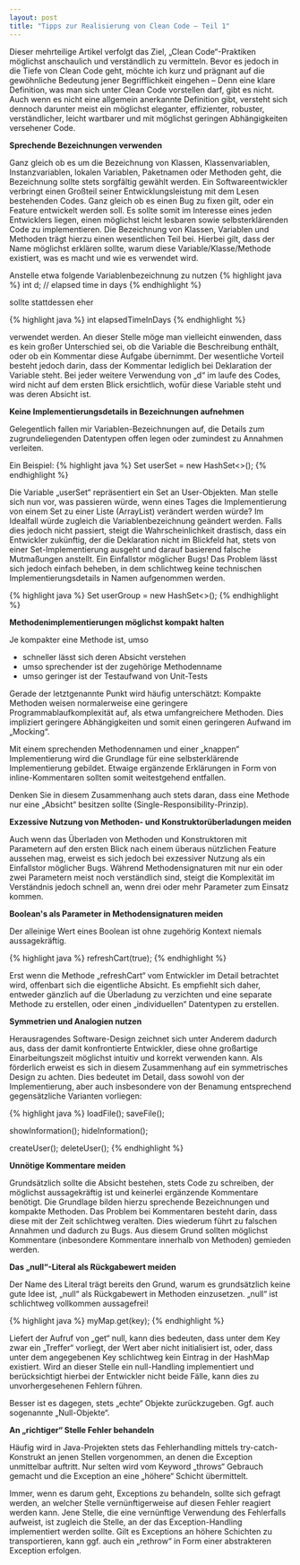 ```yaml
---
layout: post
title: "Tipps zur Realisierung von Clean Code – Teil 1"
---
```



Dieser mehrteilige Artikel verfolgt das Ziel, „Clean Code“-Praktiken möglichst anschaulich und verständlich zu vermitteln. Bevor es jedoch in die Tiefe von Clean Code geht, möchte ich kurz und prägnant auf die gewöhnliche Bedeutung jener Begrifflichkeit eingehen – Denn eine klare Definition, was man sich unter Clean Code vorstellen darf, gibt es nicht. Auch wenn es nicht eine allgemein anerkannte Definition gibt, versteht sich dennoch darunter meist ein möglichst eleganter, effizienter, robuster, verständlicher, leicht wartbarer und mit möglichst geringen Abhängigkeiten versehener Code.

<strong>Sprechende Bezeichnungen verwenden</strong>

Ganz gleich ob es um die Bezeichnung von Klassen, Klassenvariablen, Instanzvariablen, lokalen Variablen, Paketnamen oder Methoden geht, die Bezeichnung sollte stets sorgfältig gewählt werden.  Ein Softwareentwickler verbringt einen Großteil seiner Entwicklungsleistung mit dem Lesen bestehenden Codes. Ganz gleich ob es einen Bug zu fixen gilt, oder ein Feature entwickelt werden soll. Es sollte somit im Interesse eines jeden Entwicklers liegen, einen möglichst leicht lesbaren sowie selbsterklärenden Code zu implementieren. Die Bezeichnung von Klassen, Variablen und Methoden trägt hierzu einen wesentlichen Teil bei. Hierbei gilt, dass der Name möglichst erklären sollte, warum diese Variable/Klasse/Methode existiert, was es macht und wie es verwendet wird.

Anstelle etwa folgende Variablenbezeichnung zu nutzen
{% highlight java %}
int d; // elapsed time in days
     {% endhighlight %}
     
sollte stattdessen eher

{% highlight java %}
int elapsedTimeInDays
{% endhighlight %}

verwendet werden.
An dieser Stelle möge man vielleicht einwenden, dass es kein großer Unterschied sei, ob die Variable die Beschreibung enthält, oder ob ein Kommentar diese Aufgabe übernimmt. Der wesentliche Vorteil besteht jedoch darin, dass der Kommentar lediglich bei Deklaration der Variable steht. Bei jeder weitere Verwendung von „d“ im laufe des Codes, wird nicht auf dem ersten Blick ersichtlich, wofür diese Variable steht und was deren Absicht ist.


<strong>Keine Implementierungsdetails in Bezeichnungen aufnehmen</strong>

Gelegentlich fallen mir Variablen-Bezeichnungen auf, die Details zum zugrundeliegenden Datentypen offen legen oder zumindest zu Annahmen verleiten.

Ein Beispiel:
{% highlight java %}
Set<User> userSet = new HashSet<>();
{% endhighlight %}

Die Variable „userSet“ repräsentiert ein Set an User-Objekten. Man stelle sich nun vor, was passieren würde, wenn eines Tages die Implementierung von einem Set zu einer Liste (ArrayList) verändert werden würde? Im Idealfall würde zugleich die Variablenbezeichnung geändert werden. Falls dies jedoch nicht passiert, steigt die Wahrscheinlichkeit drastisch, dass ein Entwickler zukünftig, der die Deklaration nicht im Blickfeld hat, stets von einer Set-Implementierung ausgeht und darauf basierend falsche Mutmaßungen anstellt. Ein Einfallstor möglicher Bugs! Das Problem lässt sich jedoch einfach beheben, in dem schlichtweg keine technischen Implementierungsdetails in Namen aufgenommen werden.

{% highlight java %}
Set<User> userGroup = new HashSet<>();
{% endhighlight %}

<strong>Methodenimplementierungen möglichst kompakt halten</strong>

Je kompakter eine Methode ist, umso
- schneller lässt sich deren Absicht verstehen
- umso sprechender ist der zugehörige Methodenname
- umso geringer ist der Testaufwand von Unit-Tests

Gerade der letztgenannte Punkt wird häufig unterschätzt: Kompakte Methoden weisen normalerweise eine geringere Programmablaufkomplexität auf, als etwa umfangreichere Methoden.  Dies impliziert geringere Abhängigkeiten und somit einen geringeren Aufwand im „Mocking“.

Mit einem sprechenden Methodennamen und einer „knappen“ Implementierung wird die Grundlage für eine selbsterklärende Implementierung gebildet. Etwaige ergänzende Erklärungen in Form von inline-Kommentaren sollten somit weitestgehend entfallen.

Denken Sie in diesem Zusammenhang auch stets daran, dass eine Methode nur eine „Absicht“ besitzen sollte (Single-Responsibility-Prinzip).

<strong>Exzessive Nutzung von Methoden- und Konstruktorüberladungen meiden</strong>

Auch wenn das Überladen von Methoden und Konstruktoren mit Parametern auf den ersten Blick nach einem überaus nützlichen Feature aussehen mag, erweist es sich jedoch bei exzessiver Nutzung als ein Einfallstor möglicher Bugs. Während Methodensignaturen mit nur ein oder zwei Parametern meist noch verständlich sind, steigt die Komplexität im Verständnis jedoch schnell an, wenn drei oder mehr Parameter zum Einsatz kommen.

<strong>Boolean's als Parameter in Methodensignaturen meiden</strong>

Der alleinige Wert eines Boolean ist ohne zugehörig Kontext niemals aussagekräftig.

{% highlight java %}
refreshCart(true);
{% endhighlight %}

Erst wenn die Methode „refreshCart“ vom Entwickler im Detail betrachtet wird, offenbart sich die eigentliche Absicht. Es empfiehlt sich daher, entweder gänzlich auf die Überladung zu verzichten und eine separate Methode zu erstellen, oder einen „individuellen“ Datentypen zu erstellen.

<strong>Symmetrien und Analogien nutzen</strong>

Herausragendes Software-Design zeichnet sich unter Anderem dadurch aus, dass der damit konfrontierte Entwickler, diese ohne großartige Einarbeitungszeit möglichst intuitiv und korrekt verwenden kann. Als förderlich erweist es sich in diesem Zusammenhang auf ein symmetrisches Design zu achten.
Dies bedeutet im Detail, dass sowohl von der Implementierung, aber auch insbesondere von der Benamung entsprechend gegensätzliche Varianten vorliegen:

{% highlight java %}
loadFile();
saveFile();

showInformation();
hideInformation();

createUser();
deleteUser();
{% endhighlight %}

<strong>Unnötige Kommentare meiden</strong>

Grundsätzlich sollte die Absicht bestehen, stets Code zu schreiben, der möglichst aussagekräftig ist und keinerlei ergänzende Kommentare benötigt. Die Grundlage bilden hierzu sprechende Bezeichnungen und kompakte Methoden. Das Problem bei Kommentaren besteht darin, dass diese mit der Zeit schlichtweg veralten. Dies wiederum führt zu falschen Annahmen und dadurch zu Bugs. Aus diesem Grund sollten möglichst Kommentare (inbesondere Kommentare innerhalb von Methoden) gemieden werden.

<strong>Das „null“-Literal als Rückgabewert meiden</strong>

Der Name des Literal trägt bereits den Grund, warum es grundsätzlich keine gute Idee ist, „null“ als Rückgabewert in Methoden einzusetzen. „null“ ist schlichtweg vollkommen aussagefrei!

{% highlight java %}
myMap.get(key);
{% endhighlight %}

Liefert der Aufruf von „get“ null, kann dies bedeuten, dass unter dem Key zwar ein „Treffer“ vorliegt, der Wert aber nicht initialisiert ist, oder, dass unter dem angegebenen Key schlichtweg kein Eintrag in der HashMap existiert. Wird an dieser Stelle ein null-Handling implementiert und berücksichtigt hierbei der Entwickler nicht beide Fälle, kann dies zu unvorhergesehenen Fehlern führen.

Besser ist es dagegen, stets „echte“ Objekte zurückzugeben. Ggf. auch sogenannte „Null-Objekte“.


<strong>An „richtiger“ Stelle Fehler behandeln</strong>

Häufig wird in Java-Projekten stets das Fehlerhandling mittels try-catch-Konstrukt an jenen Stellen vorgenommen, an denen die Exception unmittelbar auftritt. Nur selten wird vom Keyword „throws“ Gebrauch gemacht und die Exception an eine „höhere“ Schicht übermittelt.

Immer, wenn es darum geht, Exceptions zu behandeln, sollte sich gefragt werden, an welcher Stelle vernünftigerweise auf diesen Fehler reagiert werden kann. Jene Stelle, die eine vernünftige Verwendung des Fehlerfalls aufweist, ist zugleich die Stelle, an der das Exception-Handling implementiert werden sollte. Gilt es Exceptions an höhere Schichten zu transportieren, kann ggf. auch ein „rethrow“ in Form einer abstrakteren Exception erfolgen.
